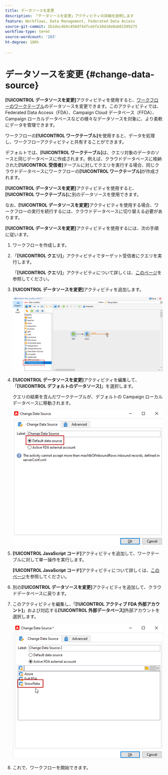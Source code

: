 ```yaml
---
title: データソースを変更
description: 「データソースを変更」アクティビティの詳細を説明します
feature: Workflows, Data Management, Federated Data Access
source-git-commit: 2b1dec4b9c456df4dfcebfe10d18e0ab01599275
workflow-type: tm+mt
source-wordcount: '283'
ht-degree: 100%

---
```


# データソースを変更 {#change-data-source}

**[!UICONTROL データソースを変更]**&#x200B;アクティビティを使用すると、[ワークフローのワークテーブル](use-workflow-data.md#workflow-temporary-work-table)のデータソースを変更できます。このアクティビティでは、Federated Data Access（FDA）、Campaign Cloud データベース（FFDA）、Campaign ローカルデータベースなどの様々なデータソースを対象に、より柔軟にデータを管理できます。

ワークフローの&#x200B;**[!UICONTROL ワークテーブル]**&#x200B;を使用すると、データを処理し、ワークフローアクティビティと共有することができます。

デフォルトでは、**[!UICONTROL ワークテーブル]**&#x200B;は、クエリ対象のデータのソースと同じデータベースに作成されます。例えば、クラウドデータベースに格納された&#x200B;**[!UICONTROL 受信者]**&#x200B;テーブルに対してクエリを実行する場合、同じクラウドデータベースにワークフローの&#x200B;**[!UICONTROL ワークテーブル]**&#x200B;が作成されます。

**[!UICONTROL データソースを変更]**&#x200B;アクティビティを使用すると、**[!UICONTROL ワークテーブル]**&#x200B;に別のデータソースを使用できます。

なお、**[!UICONTROL データソースを変更]**&#x200B;アクティビティを使用する場合、ワークフローの実行を続行するには、クラウドデータベースに切り替える必要があります。

**[!UICONTROL データソースを変更]**&#x200B;アクティビティを使用するには、次の手順に従います。

1. ワークフローを作成します。

1. 「**[!UICONTROL クエリ]**」アクティビティでターゲット受信者にクエリを実行します。

   「**[!UICONTROL クエリ]**」アクティビティについて詳しくは、[このページ](query.md#create-a-query)を参照してください。

1. **[!UICONTROL データソースを変更]**&#x200B;アクティビティを追加します。

   ![](assets/change-data-source.png)

1. **[!UICONTROL データソースを変更]**&#x200B;アクティビティを編集して、「**[!UICONTROL デフォルトのデータソース]**」を選択します。

   クエリの結果を含んだワークテーブルが、デフォルトの Campaign ローカルデータベースに移動されます。

   ![](assets/change-data-source_2.png)

1. **[!UICONTROL JavaScript コード]**&#x200B;アクティビティを追加して、ワークテーブルに対して単一操作を実行します。

   **[!UICONTROL JavaScript コード]**&#x200B;アクティビティについて詳しくは、[このページ](sql-code-and-javascript-code.md#javascript-code)を参照してください。

1. 別の&#x200B;**[!UICONTROL データソースを変更]**&#x200B;アクティビティを追加して、クラウドデータベースに戻ります。

1. このアクティビティを編集し、「**[!UICONTROL アクティブ FDA 外部アカウント]**」および対応する&#x200B;**[!UICONTROL 外部データベース]**&#x200B;外部アカウントを選択します。

   ![](assets/change-data-source_3.png)

1. これで、ワークフローを開始できます。
